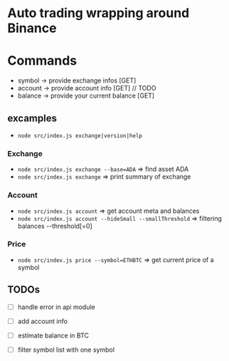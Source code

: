 # Auto trading wrapping around Binance

# Commands

* symbol -> provide exchange infos [GET]
* account -> provide account info [GET] // TODO
* balance -> provide your current balance [GET]

## excamples
* `node src/index.js exchange|version|help`

### Exchange
* `node src/index.js exchange --base=ADA` => find asset ADA
* `node src/index.js exchange` => print summary of exchange

### Account
* `node src/index.js account` => get account meta and balances
* `node src/index.js account --hideSmall --smallThreshold` => filtering balances
    --threshold[=0]

### Price
* `node src/index.js price --symbol=ETHBTC` => get current price of a symbol


## TODOs
* [ ] handle error in api module
* [ ] add account info
* [ ] estimate balance in BTC
* [ ] filter symbol list with one symbol


